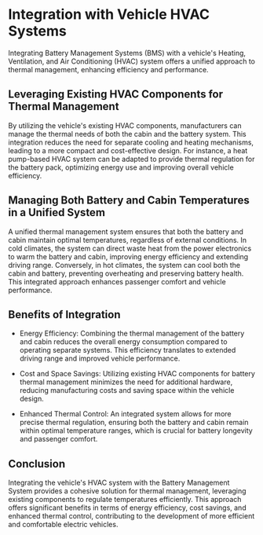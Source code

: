 # Integration with Vehicle HVAC Systems

Integrating Battery Management Systems (BMS) with a vehicle's Heating, Ventilation, and Air Conditioning (HVAC) system offers a unified approach to thermal management, enhancing efficiency and performance.

## Leveraging Existing HVAC Components for Thermal Management

By utilizing the vehicle's existing HVAC components, manufacturers can manage the thermal needs of both the cabin and the battery system. This integration reduces the need for separate cooling and heating mechanisms, leading to a more compact and cost-effective design. For instance, a heat pump-based HVAC system can be adapted to provide thermal regulation for the battery pack, optimizing energy use and improving overall vehicle efficiency. 

## Managing Both Battery and Cabin Temperatures in a Unified System

A unified thermal management system ensures that both the battery and cabin maintain optimal temperatures, regardless of external conditions. In cold climates, the system can direct waste heat from the power electronics to warm the battery and cabin, improving energy efficiency and extending driving range. Conversely, in hot climates, the system can cool both the cabin and battery, preventing overheating and preserving battery health. This integrated approach enhances passenger comfort and vehicle performance. 

## Benefits of Integration

- Energy Efficiency: Combining the thermal management of the battery and cabin reduces the overall energy consumption compared to operating separate systems. This efficiency translates to extended driving range and improved vehicle performance. 

- Cost and Space Savings: Utilizing existing HVAC components for battery thermal management minimizes the need for additional hardware, reducing manufacturing costs and saving space within the vehicle design. 

- Enhanced Thermal Control: An integrated system allows for more precise thermal regulation, ensuring both the battery and cabin remain within optimal temperature ranges, which is crucial for battery longevity and passenger comfort. 

## Conclusion

Integrating the vehicle's HVAC system with the Battery Management System provides a cohesive solution for thermal management, leveraging existing components to regulate temperatures efficiently. This approach offers significant benefits in terms of energy efficiency, cost savings, and enhanced thermal control, contributing to the development of more efficient and comfortable electric vehicles. 